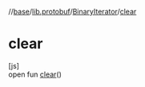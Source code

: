 //[base](../../../index.md)/[lib.protobuf](../index.md)/[BinaryIterator](index.md)/[clear](clear.md)

# clear

[js]\
open fun [clear](clear.md)()
